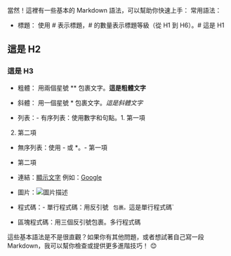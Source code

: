 當然！這裡有一些基本的 Markdown 語法，可以幫助你快速上手：
常用語法：
- 標題： 使用 # 表示標題，# 的數量表示標題等級（從 H1 到 H6）。# 這是 H1
## 這是 H2
### 這是 H3

- 粗體： 用兩個星號 ** 包裹文字。**這是粗體文字**

- 斜體： 用一個星號 * 包裹文字。*這是斜體文字*

- 列表：- 有序列表：使用數字和句點。1. 第一項
2. 第二項

- 無序列表：使用 - 或 *。- 第一項
- 第二項


- 連結：[顯示文字](連結地址)
例如：[Google](https://www.google.com)
- 圖片：![圖片描述](圖片網址)

- 程式碼：- 單行程式碼：用反引號 ` 包裹。`這是單行程式碼`

- 區塊程式碼：用三個反引號包裹。多行程式碼


這些基本語法是不是很直觀？如果你有其他問題，或者想試著自己寫一段 Markdown，我可以幫你檢查或提供更多進階技巧！ 😊
